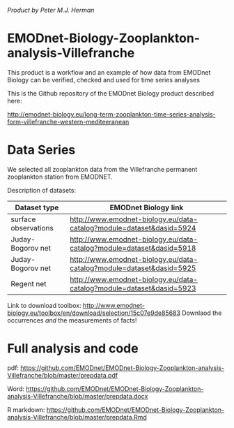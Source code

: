 *Product by Peter M.J. Herman*

# EMODnet-Biology-Zooplankton-analysis-Villefranche
This product is a workflow and an example of how data from EMODnet Biology can be verified, checked and used for time series analyses

This is the Github repository of the EMODnet Biology product described here:

http://emodnet-biology.eu/long-term-zooplankton-time-series-analysis-form-villefranche-western-mediteeranean


# Data Series

We selected all zooplankton data from the Villefranche permanent zooplankton station from EMODNET.

Description of datasets:

|Dataset type 	|EMODnet Biology link|
| ------------- |-------------|
|surface observations 	|http://www.emodnet-biology.eu/data-catalog?module=dataset&dasid=5924 |
|Juday-Bogorov net 	|http://www.emodnet-biology.eu/data-catalog?module=dataset&dasid=5918 |
|Juday-Bogorov net 	|http://www.emodnet-biology.eu/data-catalog?module=dataset&dasid=5925 |
|Regent net 	|http://www.emodnet-biology.eu/data-catalog?module=dataset&dasid=5923 |
  
Link to download toolbox: http://www.emodnet-biology.eu/toolbox/en/download/selection/15c07e9de85683
Downlaod the occurrences *and* the measurements of facts!


# Full analysis and code

pdf: https://github.com/EMODnet/EMODnet-Biology-Zooplankton-analysis-Villefranche/blob/master/prepdata.pdf

Word: https://github.com/EMODnet/EMODnet-Biology-Zooplankton-analysis-Villefranche/blob/master/prepdata.docx

R markdown: https://github.com/EMODnet/EMODnet-Biology-Zooplankton-analysis-Villefranche/blob/master/prepdata.Rmd

